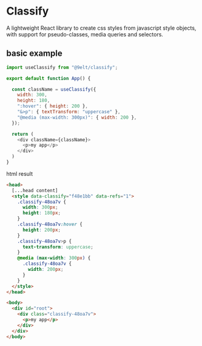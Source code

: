 # Classify

A lightweight React library to create css styles from javascript style objects, with support for pseudo-classes, media queries and selectors.

## basic example

```javascript
import useClassify from "@9elt/classify";

export default function App() {

  const className = useClassify({
    width: 300,
    height: 180,
    ":hover": { height: 200 },
    "&>p": { textTransform: "uppercase" },
    "@media (max-width: 300px)": { width: 200 },
  });

  return (
    <div className={className}>
      <p>my app</p>
    </div>
  )
}
```

html result

```html
<head>
  [...head content]
  <style data-classify="f48e1bb" data-refs="1">
    .classify-48oa7v {
      width: 300px;
      height: 180px;
    }
    .classify-48oa7v:hover {
      height: 200px;
    }
    .classify-48oa7v>p {
      text-transform: uppercase;
    }
    @media (max-width: 300px) {
      .classify-48oa7v {
        width: 200px;
      }
    }
  </style>
</head>

<body>
  <div id="root">
    <div class="classify-48oa7v">
      <p>my app</p>
    </div>
  </div>
</body>
```
